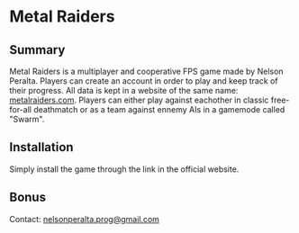 # Metal Raiders

## Summary

Metal Raiders is a multiplayer and cooperative FPS game made by Nelson Peralta. 
Players can create an account in order to play and keep track of their progress.
All data is kept in a website of the same name: [metalraiders.com][game-url].
Players can either play against eachother in classic free-for-all deathmatch or
as a team against ennemy AIs in a gamemode called "Swarm".

## Installation

Simply install the game through the link in the official website.

## Bonus
Contact: nelsonperalta.prog@gmail.com


[game-url]: <https://metalraiders.com/>